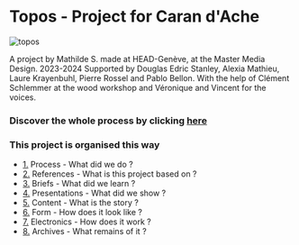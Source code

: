 # Topos - Project for Caran d'Ache

![topos](/8-archives/portfolio-pictures/photo-1.png)

A project by Mathilde S. made at HEAD-Genève, at the Master Media Design. 2023-2024
Supported by Douglas Edric Stanley, Alexia Mathieu, Laure Krayenbuhl, Pierre Rossel and Pablo Bellon.
With the help of Clément Schlemmer at the wood workshop and Véronique and Vincent for the voices.



### Discover the whole process by clicking [here](/1-process/README.md)

### This project is organised this way

- [1.](/1-process/) Process - What did we do ?
- [2.](/2-references/) References - What is this project based on ?
- [3.](/3-briefs/) Briefs - What did we learn ?
- [4.](/4-presentations/) Presentations - What did we show ?
- [5.](/5-content/) Content - What is the story ?
- [6.](/6-form/) Form - How does it look like ?
- [7.](/7-electronics/) Electronics - How does it work ?
- [8.](/8-archives/) Archives - What remains of it ?